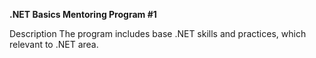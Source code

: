 **.NET Basics Mentoring Program #1**

Description
The program includes base .NET skills and practices, which relevant to .NET area.
